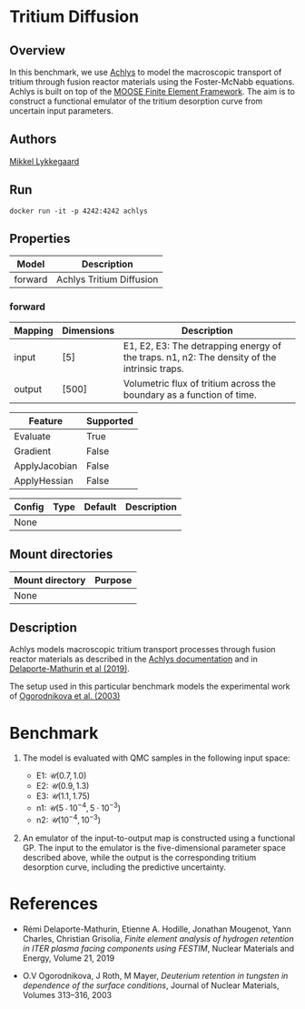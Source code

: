 # Tritium Diffusion

## Overview
In this benchmark, we use [Achlys](https://github.com/aurora-multiphysics/achlys) to model the macroscopic transport of tritium through fusion reactor materials using the Foster-McNabb equations. Achlys is built on top of the  [MOOSE Finite Element Framework](https://mooseframework.inl.gov/). The aim is to construct a functional emulator of the tritium desorption curve from uncertain input parameters.

## Authors
[Mikkel Lykkegaard](mailto:mikkel@digilab.co.uk)


## Run
```
docker run -it -p 4242:4242 achlys
```

## Properties

Model | Description
---|---
forward | Achlys Tritium Diffusion

### forward
Mapping | Dimensions | Description
---|---|---
input | [5] | E1, E2, E3: The detrapping energy of the traps. n1, n2: The density of the intrinsic traps.
output | [500] | Volumetric flux of tritium across the boundary as a function of time.

Feature | Supported
---|---
Evaluate | True
Gradient | False
ApplyJacobian | False
ApplyHessian | False

Config | Type | Default | Description
---|---|---|---
None | | |

## Mount directories
Mount directory | Purpose
---|---
None |

## Description
Achlys models macroscopic tritium transport processes through fusion reactor materials as described in the [Achlys documentation](https://aurora-multiphysics.github.io/achlys/module/introduction.html) and in [Delaporte-Mathurin et al (2019)](https://www.sciencedirect.com/science/article/pii/S2352179119300547).

The setup used in this particular benchmark models the experimental work of [Ogorodnikova et al. (2003)](https://www.sciencedirect.com/science/article/abs/pii/S0022311502013752)

# Benchmark
1. The model is evaluated with QMC samples in the following input space:
    - E1: $\mathcal U(0.7, 1.0)$
    - E2: $\mathcal U(0.9, 1.3)$
    - E3: $\mathcal U(1.1, 1.75)$
    - n1: $\mathcal U(5 \cdot 10^{-4}, 5 \cdot 10^{-3})$
    - n2: $\mathcal U(10^{-4}, 10^{-3})$

2. An emulator of the input-to-output map is constructed using a functional GP. The input to the emulator is the five-dimensional parameter space described above, while the output is the corresponding tritium desorption curve, including the predictive uncertainty.

# References
- Rémi Delaporte-Mathurin, Etienne A. Hodille, Jonathan Mougenot, Yann Charles, Christian Grisolia, *Finite element analysis of hydrogen retention in ITER plasma facing components using FESTIM*, Nuclear Materials and Energy, Volume 21, 2019

- O.V Ogorodnikova, J Roth, M Mayer, *Deuterium retention in tungsten in dependence of the surface conditions*, Journal of Nuclear Materials, Volumes 313–316, 2003
